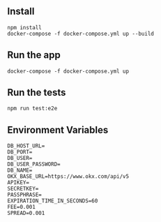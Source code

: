 ## Install

```
npm install
docker-compose -f docker-compose.yml up --build
```

## Run the app

```
docker-compose -f docker-compose.yml up
```

## Run the tests

```
npm run test:e2e
```

## Environment Variables

```
DB_HOST_URL=
DB_PORT=
DB_USER=
DB_USER_PASSWORD=
DB_NAME=
OKX_BASE_URL=https://www.okx.com/api/v5
APIKEY=
SECRETKEY=
PASSPHRASE=
EXPIRATION_TIME_IN_SECONDS=60
FEE=0.001
SPREAD=0.001
```
